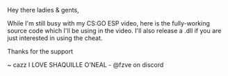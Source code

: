 Hey there ladies & gents,

While I'm still busy with my CS:GO ESP video, here is the fully-working source code which I'll be using in the video. I'll also release a .dll if you are just interested in using the cheat.



Thanks for the support

~ cazz
I LOVE SHAQUILLE O'NEAL - @fzve on discord